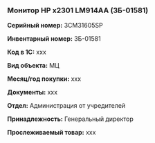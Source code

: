 ### Монитор HP x2301 LM914AA (ЗБ-01581) </br>

**Серийный номер:** 3CM31605SP </br>

**Инвентарный номер:** ЗБ-01581 </br>

**Код в 1С:** xxx </br> 

**Вид объекта:** МЦ

**Месяц/год покупки:** xxx </br>

**Документы:** xxx  </br>

**Отдел:** Администрация от учредителей </br>

**Принадлежность:** Генеральный директор </br>

**Прослеживаемый товар:** xxx
